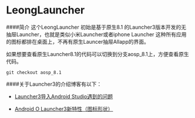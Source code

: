 # LeongLauncher


####简介
这个LeongLauncher 初始是基于原生8.1 的Launcher3版本开发的无抽屉Launcher，也就是类似小米Launcher或者iphone Launcher 这种所有应用的图标都排在桌面上，不再有原生Launcer抽屉Allapp的界面。

如果想要查看原生Launcher8.1的代码可以切换到分支aosp_8.1上，方便查看原生代码。
```
git checkout aosp_8.1
```




####关于Launcher3的介绍博客有以下：

- [Launcher3导入Android Studio遇到的问题](http://www.jianshu.com/p/28b1d205b4e6)

- [Android O Launcher3新特性（图标形状）](http://www.jianshu.com/p/20df6c156f3d)


